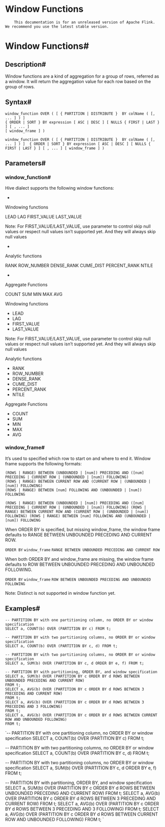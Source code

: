 # Window Functions


> 
        This documentation is for an unreleased version of Apache Flink. We recommend you use the latest stable version.
    


# Window Functions#


## Description#


Window functions are a kind of aggregation for a group of rows, referred as a window.
It will return the aggregation value for each row based on the group of rows.


## Syntax#


```
window_function OVER ( [ { PARTITION | DISTRIBUTE }  BY colName ( [, ... ] ) ] 
{ ORDER | SORT } BY expression [ ASC | DESC ] [ NULLS { FIRST | LAST } ] [ , ... ]
[ window_frame ] )

```

`window_function OVER ( [ { PARTITION | DISTRIBUTE }  BY colName ( [, ... ] ) ] 
{ ORDER | SORT } BY expression [ ASC | DESC ] [ NULLS { FIRST | LAST } ] [ , ... ]
[ window_frame ] )
`

## Parameters#


### window_function#


Hive dialect supports the following window functions:

* 
Windowing functions

LEAD
LAG
FIRST_VALUE
LAST_VALUE


Note: For FIRST_VALUE/LAST_VALUE, use parameter to control skip null values or respect null values isn’t supported yet. And they will always skip null values


* 
Analytic functions

RANK
ROW_NUMBER
DENSE_RANK
CUME_DIST
PERCENT_RANK
NTILE


* 
Aggregate Functions

COUNT
SUM
MIN
MAX
AVG



Windowing functions

* LEAD
* LAG
* FIRST_VALUE
* LAST_VALUE

> 
Note: For FIRST_VALUE/LAST_VALUE, use parameter to control skip null values or respect null values isn’t supported yet. And they will always skip null values



Analytic functions

* RANK
* ROW_NUMBER
* DENSE_RANK
* CUME_DIST
* PERCENT_RANK
* NTILE

Aggregate Functions

* COUNT
* SUM
* MIN
* MAX
* AVG

### window_frame#


It’s used to specified which row to start on and where to end it. Window frame supports the following formats:


```
(ROWS | RANGE) BETWEEN (UNBOUNDED | [num]) PRECEDING AND ([num] PRECEDING | CURRENT ROW | (UNBOUNDED | [num]) FOLLOWING)
(ROWS | RANGE) BETWEEN CURRENT ROW AND (CURRENT ROW | (UNBOUNDED | [num]) FOLLOWING)
(ROWS | RANGE) BETWEEN [num] FOLLOWING AND (UNBOUNDED | [num]) FOLLOWING

```

`(ROWS | RANGE) BETWEEN (UNBOUNDED | [num]) PRECEDING AND ([num] PRECEDING | CURRENT ROW | (UNBOUNDED | [num]) FOLLOWING)
(ROWS | RANGE) BETWEEN CURRENT ROW AND (CURRENT ROW | (UNBOUNDED | [num]) FOLLOWING)
(ROWS | RANGE) BETWEEN [num] FOLLOWING AND (UNBOUNDED | [num]) FOLLOWING
`

When ORDER BY is specified, but missing window_frame, the window frame defaults to RANGE BETWEEN UNBOUNDED PRECEDING AND CURRENT ROW.

`ORDER BY`
`window_frame`
`RANGE BETWEEN UNBOUNDED PRECEDING AND CURRENT ROW`

When both ORDER BY and window_frame are missing, the window frame defaults to ROW BETWEEN UNBOUNDED PRECEDING AND UNBOUNDED FOLLOWING.

`ORDER BY`
`window_frame`
`ROW BETWEEN UNBOUNDED PRECEDING AND UNBOUNDED FOLLOWING`

> 
Note:
Distinct is not supported in window function yet.



## Examples#


```
-- PARTITION BY with one partitioning column, no ORDER BY or window specification
SELECT a, COUNT(b) OVER (PARTITION BY c) FROM t;

-- PARTITION BY with two partitioning columns, no ORDER BY or window specification
SELECT a, COUNT(b) OVER (PARTITION BY c, d) FROM t;

-- PARTITION BY with two partitioning columns, no ORDER BY or window specification
SELECT a, SUM(b) OVER (PARTITION BY c, d ORDER BY e, f) FROM t;

-- PARTITION BY with partitioning, ORDER BY, and window specification
SELECT a, SUM(b) OVER (PARTITION BY c ORDER BY d ROWS BETWEEN UNBOUNDED PRECEDING AND CURRENT ROW)
FROM t;
SELECT a, AVG(b) OVER (PARTITION BY c ORDER BY d ROWS BETWEEN 3 PRECEDING AND CURRENT ROW)
FROM t;
SELECT a, AVG(b) OVER (PARTITION BY c ORDER BY d ROWS BETWEEN 3 PRECEDING AND 3 FOLLOWING)
FROM t;
SELECT a, AVG(b) OVER (PARTITION BY c ORDER BY d ROWS BETWEEN CURRENT ROW AND UNBOUNDED FOLLOWING)
FROM t;

```

`-- PARTITION BY with one partitioning column, no ORDER BY or window specification
SELECT a, COUNT(b) OVER (PARTITION BY c) FROM t;

-- PARTITION BY with two partitioning columns, no ORDER BY or window specification
SELECT a, COUNT(b) OVER (PARTITION BY c, d) FROM t;

-- PARTITION BY with two partitioning columns, no ORDER BY or window specification
SELECT a, SUM(b) OVER (PARTITION BY c, d ORDER BY e, f) FROM t;

-- PARTITION BY with partitioning, ORDER BY, and window specification
SELECT a, SUM(b) OVER (PARTITION BY c ORDER BY d ROWS BETWEEN UNBOUNDED PRECEDING AND CURRENT ROW)
FROM t;
SELECT a, AVG(b) OVER (PARTITION BY c ORDER BY d ROWS BETWEEN 3 PRECEDING AND CURRENT ROW)
FROM t;
SELECT a, AVG(b) OVER (PARTITION BY c ORDER BY d ROWS BETWEEN 3 PRECEDING AND 3 FOLLOWING)
FROM t;
SELECT a, AVG(b) OVER (PARTITION BY c ORDER BY d ROWS BETWEEN CURRENT ROW AND UNBOUNDED FOLLOWING)
FROM t;
`